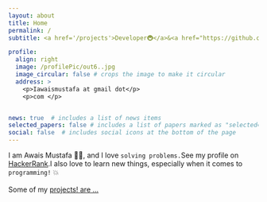 ```yaml
---
layout: about
title: Home
permalink: /
subtitle: <a href='/projects'>Developer🚇</a>&<a href="https://github.com/awwais">Open Source Enthusiast..👨‍🔬</a>

profile:
  align: right
  image: /profilePic/out6..jpg
  image_circular: false # crops the image to make it circular
  address: >
    <p>Iawaismustafa at gmail dot</p>
    <p>com </p>


news: true  # includes a list of news items
selected_papers: false # includes a list of papers marked as "selected={true}"
social: false  # includes social icons at the bottom of the page
---
```


I am Awais Mustafa 👨‍💻, and I love `solving problems.`See my profile on <a href="https://hackerrank.com/awais19">HackerRank</a>.I also love to learn new things, especially when it comes to `programming!` 💥
<br><br>Some of my [projects! are ...](/projects)



<!-- You can put a picture in, too. The code is already in, just name your picture `prof_pic.jpg` and put it in the `img/` folder.

Put your address / P.O. box / other info right below your picture. You can also disable any these elements by editing `profile` property of the YAML header of your `_pages/about.md`. Edit `_bibliography/papers.bib` and Jekyll will render your [publications page](/al-folio/publications/) automatically.

Link to your social media connections, too. This theme is set up to use [Font Awesome icons](http://fortawesome.github.io/Font-Awesome/) and [Academicons](https://jpswalsh.github.io/academicons/), like the ones below. Add your Facebook, Twitter, LinkedIn, Google Scholar, or just disable all of them.
 -->
